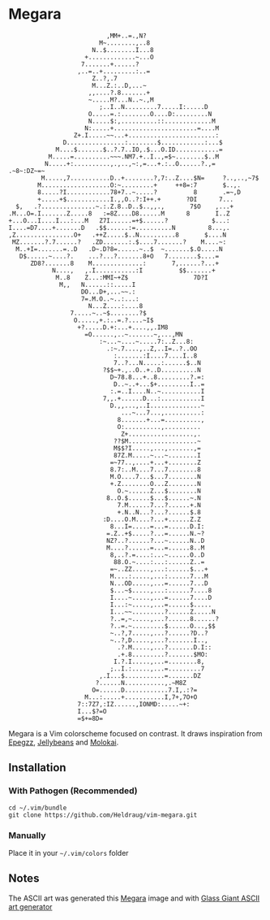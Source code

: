 # Megara

                               ,MM+..=.,N?                                      
                             M~........,..8
                           N..$........I...8
                         +.............~...O
                        7.......+......?
                       ,..=..+.........:..=
                           Z..?,.7
                           M...Z.:..D,...~
                          ,,....?.8.......+
                          ~.....M?...N..~.,M
                             ;..I..N.........7.....I:.....D
                          O.....=.:........O....D:.........N
                          N.....$:,..........::.............M
                         N:.....+.......................=....M
                      Z+.I.....~~...+........................:
                   D................:........$............:...$
                 M....$.......$..?.7..IO,.$...O.ID............=
               M.....=..........~~~.NM7.+..I..,=$~........$..M
              N.....+:..........,.,..,~:,=...+.:..O......?.,=    .~8~:DZ~=~
             M.....,7...........D..+........?,7:..Z....$N=     ?..,..,~7$
            M...................O:~.........+     ++8=:7       $..,.
            8.....?I............78+7..~.....?          8       .=~,D
            +.....+$............I.,,O..?:I++.+       ?DI      7...
      $,   .?...............~.:.Z.8..D..$..,,.,       7$O    ,...+
    .M...O=.I.......Z.....8   :=8Z....D8......M      8       I..Z
    +...O...I....I...:...M   Z7I......=+$......?            $...:
    I....=D7....+.......D   .$$......:=..........N         8...,.
    ,Z................O+   .++Z.....$..N..........8       $....N
     MZ.......?.7......?   .ZD.......:.$....7.......?    M....~:
      M..+I=.......=..D   .D~.D?8=......~..$  ~.......$.O.....N
       D$......~....?.    ...?...?.......8+O   7........$....=
          ZD8?.......8    M..............:       7,......?...+
                N....,   ,.I...........:I          $$.......+
                 M..8    Z...:MMI~+Z$                  7D?I
                  M,,   N......::.....I
                        DO...D+,...~~.:
                        7=.M.O..~..:...:
                          N...Z....:....8
                     7.....~..~$........?$
                      O.....,+.:..=.?....~I$
                       +?.....D.+:...+....,,.IM8
                         =O......,..~.......~,...,MN
                             :~...~....~.....7:..Z...8:
                               .:~.7....,..Z,..I=..?..OO
                                 :.......:I....7....I..8
                                 7..?...N.....:......$..N
                              ?$$~+.,..O..+..D..........N
                                D~78.8...+..8.........?.=:
                                 D..~..+...$+.........I..=
                                :.=..I....N..~...........I
                              7,,.+......D...:...........I
                                D.,,...,..I..............~
                                   ...~...7...,..........:
                                  8.......+...=..........,
                                  O:..........,..........
                                   Z+..................,.
                                 ??$M...................~
                                 M$$?I.....,...,.......,=
                                 87Z.M.....~...~........I
                                =~77..,....+...+........Z
                                8.7:..M....7...7........8
                                M.O....7...$...7........N
                                +.Z........O...Z........N
                                  O.~......Z...$........N
                               8..O.$......$...$......~.N
                                  7.M......7...?......+.N
                                  +.N..N...?...?......$.8
                              :D....O.M....?...+......Z.Z
                                8...I=.....=...=......D.I:
                               =.Z..+$.....?...=......N.~?
                               NZ?..?......?...~......N..D
                               M....?......=...=......8..M
                                8,..?.=....:...~......O..D
                                 88.O.~....:...:......Z..=
                                =~..ZZ.....,...:......$...+
                                M....:.....,...:......7...M
                                N...OD.....,...=......7...D
                                $...~$.....,...:......7....8
                                I....~.....,...=......7....D
                                I...:~.....,...=......$.....
                                I...~~.........?......Z.....N
                                ?..=,~.....,...?......8......?
                                ?..=.~.........$......O...,$$
                                ~..?,7.....,...?......?D..?
                                ~..?,D.....,...?.......I..,
                                  .?.M.....,...?.......D.I::
                                  .+.8.........?.......$MO:
                                 I.?.I.....,...=........8,
                                ;..I.:.....,...=.........7
                             ,.I...$...........=.......DZ
                            ?......N...........,.~M8Z
                           O=......D............7.I,.:?=
                         M...:.....+...........I,7+,7O+O
                       7::7Z7,:IZ......,IONMD:.....~+:
                       I...$?=O
                       =$+=8D=

Megara is a Vim colorscheme focused on contrast. It draws inspiration from
[Epegzz](https://github.com/epegzz/epegzz.vim),
[Jellybeans](https://github.com/nanotech/jellybeans.vim.git) and
[Molokai](https://github.com/tomasr/molokai.git).

## Installation

### With Pathogen (Recommended)
    cd ~/.vim/bundle
    git clone https://github.com/Heldraug/vim-megara.git

### Manually
Place it in your `~/.vim/colors` folder

## Notes

The ASCII art was generated this [Megara](http://img.oncoloring.com/megara-or-meg-a-damsel-in_4a3a60568a2bd-p.gif) image and with [Glass Giant ASCII art generator](http://www.glassgiant.com/ascii/)
